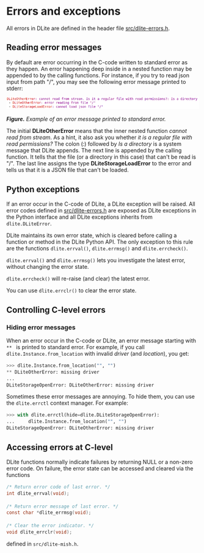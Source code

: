 Errors and exceptions
=====================
All errors in DLite are defined in the header file [src/dlite-errors.h].


Reading error messages
----------------------
By default are error occurring in the C-code written to standard error as they happen.
An error happening deep inside in a nested function may be appended to by the calling functions.
For instance, if you try to read json input from path "/", you may see the following error message printed to stderr:

![Error message example](https://github.com/SINTEF/dlite/blob/error-documentation/doc/_static/dlite-error.png)

_**Figure.** Example of an error message printed to standard error._


The initial **DLiteOtherError** means that the inner nested function *cannot read from stream*. As a hint, it also ask you whether *it is a regular file with read permissions?*
The colon (:) followed by *Is a directory* is a system message that DLite appends.
The next line is appended by the calling function.
It tells that the file (or a directory in this case) that can't be read is "/".
The last line assigns the type **DLiteStorageLoadError** to the error and tells us that it is a JSON file that can't be loaded.


Python exceptions
-----------------
If an error occur in the C-code of DLite, a DLite exception will be raised.
All error codes defined in [src/dlite-errors.h] are exposed as DLite exceptions in the Python interface and all DLite exceptions inherits from `dlite.DLiteError`.

DLite maintains its own error state, which is cleared before calling a function or method in the DLite Python API.
The only exception to this rule are the functions `dlite.errval()`, `dlite.errmsg()` and `dlite.errcheck()`.

`dlite.errval()` and `dlite.errmsg()` lets you investigate the latest error, without changing the error state.

`dlite.errcheck()` will re-raise (and clear) the latest error.

You can use `dlite.errclr()` to clear the error state.


Controlling C-level errors
--------------------------

### Hiding error messages
When an error occur in the C-code or  DLite, an error message starting with `** ` is printed to standard error.
For example, if you call `dlite.Instance.from_location` with invalid *driver* (and *location*), you get:

```python
>>> dlite.Instance.from_location("", "")
** DLiteOtherError: missing driver
...
DLiteStorageOpenError: DLiteOtherError: missing driver

```

Sometimes these error messages are annoying.
To hide them, you can use the `dlite.errctl` context manager.
For example:

```python
>>> with dlite.errctl(hide=dlite.DLiteStorageOpenError):
...     dlite.Instance.from_location("", "")
DLiteStorageOpenError: DLiteOtherError: missing driver

```


Accessing errors at C-level
---------------------------
DLite functions normally indicate failures by returning NULL or a non-zero error code.
On failure, the error state can be accessed and cleared via the functions

```c
/* Return error code of last error. */
int dlite_errval(void);

/* Return error message of last error. */
const char *dlite_errmsg(void);

/* Clear the error indicator. */
void dlite_errclr(void);
```

defined in `src/dlite-mish.h`.



[src/dlite-errors.h]: https://github.com/SINTEF/dlite/blob/master/src/dlite-errors.h
